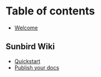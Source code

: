 # Table of contents

* [Welcome](README.md)

## Sunbird Wiki

* [Quickstart](sunbird-wiki/quickstart.md)
* [Publish your docs](sunbird-wiki/publish-your-docs.md)
